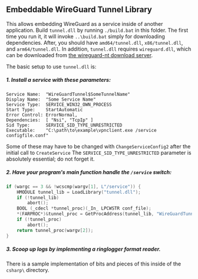 ## Embeddable WireGuard Tunnel Library

This allows embedding WireGuard as a service inside of another application. Build `tunnel.dll` by running `./build.bat` in this folder. The first time you run it, it will invoke `..\build.bat` simply for downloading dependencies. After, you should have `amd64/tunnel.dll`, `x86/tunnel.dll`, and `arm64/tunnel.dll`. In addition, `tunnel.dll` requires `wireguard.dll`, which can be downloaded from [the wireguard-nt download server](https://download.wireguard.com/wireguard-nt/).

The basic setup to use `tunnel.dll` is:

##### 1. Install a service with these parameters:

```text
Service Name:  "WireGuardTunnel$SomeTunnelName"
Display Name:  "Some Service Name"
Service Type:  SERVICE_WIN32_OWN_PROCESS
Start Type:    StartAutomatic
Error Control: ErrorNormal,
Dependencies:  [ "Nsi", "TcpIp" ]
Sid Type:      SERVICE_SID_TYPE_UNRESTRICTED
Executable:    "C:\path\to\example\vpnclient.exe /service configfile.conf"
```

Some of these may have to be changed with `ChangeServiceConfig2` after the
initial call to `CreateService` The `SERVICE_SID_TYPE_UNRESTRICTED` parameter
is absolutely essential; do not forget it.

##### 2. Have your program's main function handle the `/service` switch:

```c
if (wargc == 3 && !wcscmp(wargv[1], L"/service")) {
    HMODULE tunnel_lib = LoadLibrary("tunnel.dll");
    if (!tunnel_lib)
        abort();
    BOOL (_cdecl *tunnel_proc)(_In_ LPCWSTR conf_file);
    *(FARPROC*)&tunnel_proc = GetProcAddress(tunnel_lib, "WireGuardTunnelService");
    if (!tunnel_proc)
        abort();
    return tunnel_proc(wargv[2]);
}
```

##### 3. Scoop up logs by implementing a ringlogger format reader.

There is a sample implementation of bits and pieces of this inside of the `csharp\` directory.
